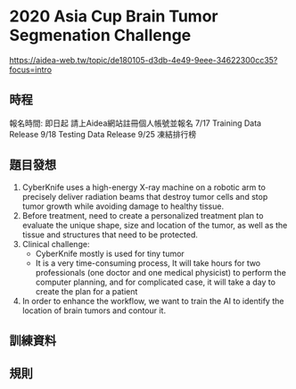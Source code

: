 # 2020 Asia Cup Brain Tumor Segmenation Challenge

https://aidea-web.tw/topic/de180105-d3db-4e49-9eee-34622300cc35?focus=intro

## 時程


報名時間: 即日起 請上Aidea網站註冊個人帳號並報名
7/17 Training Data Release
9/18 Testing Data Release
9/25 凍結排行榜


## 題目發想
1. CyberKnife uses a high-energy X-ray machine on a robotic arm to precisely deliver radiation beams that destroy tumor cells and stop tumor growth while avoiding damage to healthy tissue.
2. Before treatment, need to create a personalized treatment plan to evaluate the unique shape, size and location of the tumor, as well as the tissue and structures that need to be protected.
3. Clinical challenge:
    - CyberKnife mostly is used for tiny tumor
    - It is a very time-consuming process, It will take hours for two professionals (one doctor and one medical physicist) to perform the computer planning, and for complicated case, it will take a day to create the plan for a patient
4. In order to enhance the workflow, we want to train the AI to identify the location of brain tumors and contour it.

## 訓練資料

## 規則
